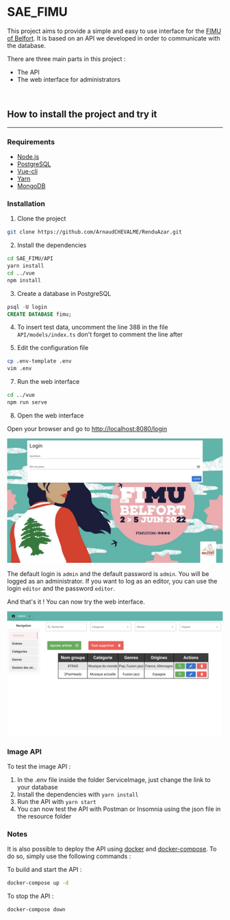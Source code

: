 # SAE_FIMU

This project aims to provide a simple and easy to use interface for the [FIMU of Belfort](https://www.fimu.com). It is based on an API we developed in order to communicate with the database.

There are three main parts in this project :
- The API
- The web interface for administrators
<br>

## How to install the project and try it

---

### Requirements

- [Node.js](https://nodejs.org/en/)
- [PostgreSQL](https://www.postgresql.org/)
- [Vue-cli](https://cli.vuejs.org/)
- [Yarn](https://yarnpkg.com/)
- [MongoDB](https://www.mongodb.com/)

### Installation

1. Clone the project

```bash
git clone https://github.com/ArnaudCHEVALME/RenduAzar.git
```

2. Install the dependencies

```bash
cd SAE_FIMU/API
yarn install
cd ../vue
npm install
```

3. Create a database in PostgreSQL

```sql
psql -U login
CREATE DATABASE fimu;
```

4. To insert test data, uncomment the line 388 in the file `API/models/index.ts`
don't forget to comment the line after

5. Edit the configuration file

```bash
cp .env-template .env
vim .env
```

7. Run the web interface

```bash
cd ../vue
npm run serve
```

8. Open the web interface

Open your browser and go to [http://localhost:8080/login](http://localhost:8080/login)

![Login Page](./images/login_page.png)

The default login is `admin` and the default password is `admin`. You will be logged as an administrator. If you want to log as an editor, you can use the login `editor` and the password `editor`.

And that's it ! You can now try the web interface.

![Artists page](./images/artists_page.png)

### Image API
To test the image API :
1. In the .env file inside the folder ServiceImage, just change the link to your database
2. Install the dependencies with `yarn install`
3. Run the API with `yarn start`
4. You can now test the API with Postman or Insomnia using the json file in the resource folder

### Notes
It is also possible to deploy the API using [docker](https://www.docker.com/) and [docker-compose](https://docs.docker.com/compose/). 
To do so, simply use the following commands :

To build and start the API :
```bash
docker-compose up -d
```

To stop the API :
```bash
docker-compose down
```
